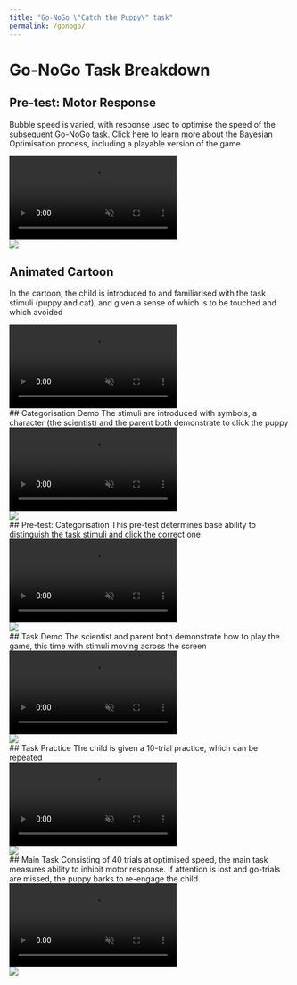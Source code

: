 ```yaml
---
title: "Go-NoGo \"Catch the Puppy\" task"
permalink: /gonogo/
---
```


# Go-NoGo Task Breakdown

## Pre-test: Motor Response
Bubble speed is varied, with response used to optimise the speed of the subsequent Go-NoGo task. [Click here](../) to learn more about the Bayesian Optimisation process, including a playable version of the game
<div class="FlexContainer">
  <div class="FlexContainerCol">
    <div class="FlexContainer">
      <video id="BO" src="../Video/BOBubbles.mp4" autoplay muted loop preload></video>
      <div class="Overlay">
        <img src="../volumeOff.png" controlledVideoId="BO" onclick="toggleMute(this)">
      </div>
    </div>
  </div>
</div>

## Animated Cartoon
In the cartoon, the child is introduced to and familiarised with the task stimuli (puppy and cat), and given a sense of which is to be touched and which avoided
<div class="FlexContainer">
  <div class="FlexContainerCol">
    <div class="FlexContainer">
      <video id="Anim" src="../Video/Animation.mp4" autoplay muted loop preload></video>
    </div>
  </div>
</div>
## Categorisation Demo
The stimuli are introduced with symbols, a character (the scientist) and the parent both demonstrate to click the puppy
<div class="FlexContainer">
  <div class="FlexContainerCol">
    <div class="FlexContainer">
      <video id="CatDem" src="../Video/CategDemo.mp4" autoplay muted loop preload></video>
      <div class="Overlay">
        <img src="../volumeOff.png" controlledVideoId="CatDem" onclick="toggleMute(this)">
      </div>
    </div>
  </div>
</div>
## Pre-test: Categorisation
This pre-test determines base ability to distinguish the task stimuli and click the correct one
<div class="FlexContainer">
  <div class="FlexContainerCol">
    <div class="FlexContainer">
      <video id="Categ" src="../Video/Categ.mp4" autoplay muted loop preload></video>
      <div class="Overlay">
        <img src="../volumeOff.png" controlledVideoId="Categ" onclick="toggleMute(this)">
      </div>
    </div>
  </div>
</div>
## Task Demo
The scientist and parent both demonstrate how to play the game, this time with stimuli moving across the screen
<div class="FlexContainer">
  <div class="FlexContainerCol">
    <div class="FlexContainer">
      <video id="Demo" src="../Video/Demo.mp4" autoplay muted loop preload></video>
      <div class="Overlay">
        <img src="../volumeOff.png" controlledVideoId="Demo" onclick="toggleMute(this)">
      </div>
    </div>
  </div>
</div>
## Task Practice
The child is given a 10-trial practice, which can be repeated
<div class="FlexContainer">
  <div class="FlexContainerCol">
    <div class="FlexContainer">
      <video id="GNG" src="../Video/GNG.mp4" autoplay muted loop preload></video>
      <div class="Overlay">
        <img src="../volumeOff.png" controlledVideoId="GNG" onclick="toggleMute(this)">
      </div>
    </div>
  </div>
</div>
## Main Task
Consisting of 40 trials at optimised speed, the main task measures ability to inhibit motor response. If attention is lost and go-trials are missed, the puppy barks to re-engage the child.
<div class="FlexContainer">
  <div class="FlexContainerCol">
    <div class="FlexContainer">
      <video id="GNG2" src="../Video/GNG.mp4" autoplay muted loop preload></video>
      <div class="Overlay">
        <img src="../volumeOff.png" controlledVideoId="GNG2" onclick="toggleMute(this)">
      </div>
    </div>
  </div>
</div>

<script>
var vid = document.getElementById("myVideo");
function toggleMute(el) { 
    var vidId = el.getAttribute('controlledVideoId');
    var vid = document.getElementById(vidId);
    vid.muted = !vid.muted;
    el.src = vid.muted ? "../volumeOff.png" : "../volumeOn.png";
}
</script>
